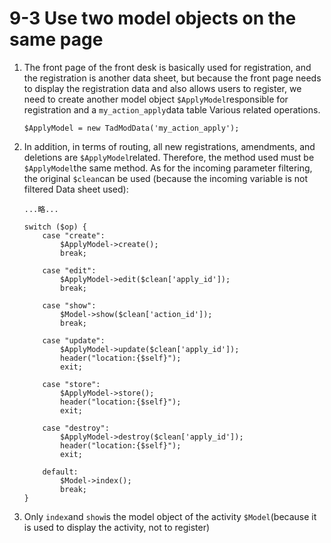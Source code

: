 # 9-3 Use two model objects on the same page



1. The front page of the front desk is basically used for registration, and the registration is another data sheet, but because the front page needs to display the registration data and also allows users to register, we need to create another model object `$ApplyModel`responsible for registration and a `my_action_apply`data table Various related operations.

   ```text
   $ApplyModel = new TadModData('my_action_apply');
   ```

2. In addition, in terms of routing, all new registrations, amendments, and deletions are `$ApplyModel`related. Therefore, the method used must be `$ApplyModel`the same method. As for the incoming parameter filtering, the original `$clean`can be used \(because the incoming variable is not filtered Data sheet used\):

   ```text
   ...略...

   switch ($op) {
       case "create":
           $ApplyModel->create();
           break;

       case "edit":
           $ApplyModel->edit($clean['apply_id']);
           break;

       case "show":
           $Model->show($clean['action_id']);
           break;

       case "update":
           $ApplyModel->update($clean['apply_id']);
           header("location:{$self}");
           exit;

       case "store":
           $ApplyModel->store();
           header("location:{$self}");
           exit;

       case "destroy":
           $ApplyModel->destroy($clean['apply_id']);
           header("location:{$self}");
           exit;

       default:
           $Model->index();
           break;
   }
   ```

3. Only `index`and `show`is the model object of the activity `$Model`\(because it is used to display the activity, not to register\)

